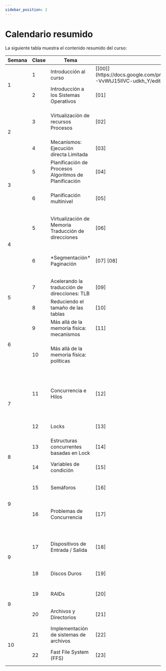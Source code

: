 ```yaml
---
sidebar_position: 2
---
```



# Calendario resumido

La siguiente tabla muestra el contenido resumido del curso:

<table><thead>

  <tr>
    <th>Semana</th>
    <th>Clase</th>
    <th>Tema</th>
    <th>Diapositivas</th>
    <th>Texto guia</th>
    <th>Videos</th>
  </tr></thead>
<tbody>
  <tr>
    <td rowspan="2">1</td>
    <td>1</td>
    <td>Introducción al curso </td>
    <td>[[00]](https://docs.google.com/presentation/d/1kLoy5we2knl6xbim4TNmQRf9-VvWtJ15lIVC-udkh_Y/edit?usp=sharing)</td>
    <td>[[1]](https://pages.cs.wisc.edu/~remzi/OSTEP/dialogue-threeeasy.pdf)</td>
    <td></td>
  </tr>
  <tr>
    <td>2</td>
    <td>Introducción a los Sistemas Operativos </td>
    <td>[01]</td>
    <td>[[2]](https://pages.cs.wisc.edu/~remzi/OSTEP/intro.pdf)</td>
    <td></td>
  </tr>

  <tr>
    <td rowspan="2">2</td>
    <td>3</td>
    <td>Virtualización de recursos <br/> Procesos </td>
    <td>[02]</td>
    <td>[[3]](https://pages.cs.wisc.edu/~remzi/OSTEP/dialogue-virtualization.pdf) [[4]](https://pages.cs.wisc.edu/~remzi/OSTEP/cpu-intro.pdf)</td>
    <td></td>
  </tr>
  <tr>
    <td>4</td>
    <td>Mecanismos: Ejecución directa Limitada </td>
    <td>[03]</td>
    <td>[[6]](https://pages.cs.wisc.edu/~remzi/OSTEP/cpu-mechanisms.pdf)</td>
    <td></td>
  </tr>

  <tr>
    <td rowspan="2">3</td>
    <td>5</td>
    <td> Planificación de Procesos <br/> Algoritmos de Planificación </td>
    <td>[04]</td>
    <td>[[7]](https://pages.cs.wisc.edu/~remzi/OSTEP/cpu-sched.pdf)</td>
    <td></td>
  </tr>
  <tr>
    <td>6</td>
    <td>Planificación multinivel </td>
    <td>[05]</td>
    <td>[[8]](https://pages.cs.wisc.edu/~remzi/OSTEP/cpu-sched-mlfq.pdf) [[11]](https://pages.cs.wisc.edu/~remzi/OSTEP/cpu-dialogue.pdf)</td>
    <td></td>
  </tr>

  <tr>
    <td rowspan="2">4</td>
    <td>5</td>
    <td> Virtualización de Memoria <br/> Traducción de direcciones </td>
    <td>[06]</td>
    <td>[[12]](https://pages.cs.wisc.edu/~remzi/OSTEP/dialogue-vm.pdf) [[13]](https://pages.cs.wisc.edu/~remzi/OSTEP/vm-intro.pdf)</td>
    <td></td>
  </tr>
  <tr>
    <td>6</td>
    <td> *Segmentación* <br/> Paginación </td>
    <td>[07] [08]</td>
    <td>[[16]](https://pages.cs.wisc.edu/~remzi/OSTEP/vm-segmentation.pdf) [[18]](https://pages.cs.wisc.edu/~remzi/OSTEP/vm-paging.pdf)</td>
    <td></td>
  </tr>

  <tr>
    <td rowspan="2">5</td>
    <td>7</td>
    <td> Acelerando la traducción de direcciones: TLB </td>
    <td>[09]</td>
    <td>[[19]](https://pages.cs.wisc.edu/~remzi/OSTEP/vm-tlbs.pdf)</td>
    <td></td>
  </tr>
  <tr>
    <td>8</td>
    <td> Reduciendo el tamaño de las tablas </td>
    <td>[10]</td>
    <td>[[20]](https://pages.cs.wisc.edu/~remzi/OSTEP/vm-smalltables.pdf)</td>
    <td></td>
  </tr>

  <tr>
    <td rowspan="2">6</td>
    <td>9</td>
    <td> Más allá de la memoria física: mecanismos </td>
    <td>[11]</td>
    <td>[[21]](https://pages.cs.wisc.edu/~remzi/OSTEP/vm-beyondphys.pdf)</td>
    <td></td>
  </tr>
  <tr>
    <td>10</td>
    <td> Más allá de la memoria física: políticas </td>
    <td></td>
    <td>[[22]](https://pages.cs.wisc.edu/~remzi/OSTEP/vm-beyondphys-policy.pdf) [[24]](https://pages.cs.wisc.edu/~remzi/OSTEP/vm-dialogue.pdf)</td>
    <td></td>
  </tr>

  <tr>
    <td rowspan="2">7</td>
    <td>11</td>
    <td> Concurrencia e Hilos </td>
    <td>[12]</td>
    <td>[[25]](https://pages.cs.wisc.edu/~remzi/OSTEP/dialogue-concurrency.pdf) [[26]](https://pages.cs.wisc.edu/~remzi/OSTEP/threads-intro.pdf) [[27]](https://pages.cs.wisc.edu/~remzi/OSTEP/threads-api.pdf)</td>
    <td></td>
  </tr>
  <tr>
    <td>12</td>
    <td> Locks </td>
    <td>[13]</td>
    <td>[[28]](https://pages.cs.wisc.edu/~remzi/OSTEP/threads-locks.pdf)</td>
    <td></td>
  </tr>

  <tr>
    <td rowspan="2">8</td>
    <td>13</td>
    <td> Estructuras concurrentes basadas en Lock </td>
    <td>[14]</td>
    <td>[[29]](https://pages.cs.wisc.edu/~remzi/OSTEP/threads-locks-usage.pdf)</td>
    <td></td>
  </tr>
  <tr>
    <td>14</td>
    <td> Variables de condición </td>
    <td>[15]</td>
    <td>[[30]](https://pages.cs.wisc.edu/~remzi/OSTEP/threads-cv.pdf)</td>
    <td></td>
  </tr>

  <tr>
    <td rowspan="2">9</td>
    <td>15</td>
    <td> Semáforos </td>
    <td>[16]</td>
    <td>[[31]](https://pages.cs.wisc.edu/~remzi/OSTEP/threads-sema.pdf)</td>
    <td></td>
  </tr>
  <tr>
    <td>16</td>
    <td> Problemas de Concurrencia </td>
    <td>[17]</td>
    <td>[[32]](https://pages.cs.wisc.edu/~remzi/OSTEP/threads-bugs.pdf) [[34]](https://pages.cs.wisc.edu/~remzi/OSTEP/threads-dialogue.pdf)</td>
    <td></td>
  </tr>

  <tr>
    <td rowspan="2">9</td>
    <td>17</td>
    <td> Dispositivos de Entrada / Salida </td>
    <td>[18]</td>
    <td>[[35]](https://pages.cs.wisc.edu/~remzi/OSTEP/dialogue-persistence.pdf) [[36]](https://pages.cs.wisc.edu/~remzi/OSTEP/file-devices.pdf)</td>
    <td></td>
  </tr>
  <tr>
    <td>18</td>
    <td> Discos Duros </td>
    <td>[19]</td>
    <td>[[37]](https://pages.cs.wisc.edu/~remzi/OSTEP/file-disks.pdf)</td>
    <td></td>
  </tr>

  <tr>
    <td rowspan="2">9</td>
    <td>19</td>
    <td> RAIDs </td>
    <td>[20]</td>
    <td>[[38]](https://pages.cs.wisc.edu/~remzi/OSTEP/file-raid.pdf)</td>
    <td></td>
  </tr>
  <tr>
    <td>20</td>
    <td> Archivos y Directorios </td>
    <td>[21]</td>
    <td>[[39]](https://pages.cs.wisc.edu/~remzi/OSTEP/file-intro.pdf)</td>
    <td></td>
  </tr>

  <tr>
    <td rowspan="2">10</td>
    <td>21</td>
    <td> Implementación de sistemas de archivos </td>
    <td>[22]</td>
    <td>[[40]](https://pages.cs.wisc.edu/~remzi/OSTEP/file-implementation.pdf)</td>
    <td></td>
  </tr>
  <tr>
    <td>22</td>
    <td> Fast File System (FFS) </td>
    <td>[23]</td>
    <td>[[41]](https://pages.cs.wisc.edu/~remzi/OSTEP/file-ffs.pdf)</td>
    <td></td>
  </tr>

</tbody>
</table>

